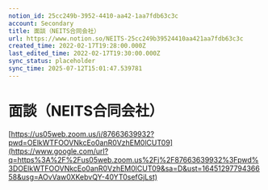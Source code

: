 ```yaml
---
notion_id: 25cc249b-3952-4410-aa42-1aa7fdb63c3c
account: Secondary
title: 面談（NEITS合同会社）
url: https://www.notion.so/NEITS-25cc249b39524410aa421aa7fdb63c3c
created_time: 2022-02-17T19:28:00.000Z
last_edited_time: 2022-02-17T19:30:00.000Z
sync_status: placeholder
sync_time: 2025-07-12T15:01:47.539781
---
```

# 面談（NEITS合同会社）

[https://us05web.zoom.us/j/87663639932?pwd=OElkWTFOOVNkcEo0anR0VzhEM0lCUT09](https://www.google.com/url?q=https%3A%2F%2Fus05web.zoom.us%2Fj%2F87663639932%3Fpwd%3DOElkWTFOOVNkcEo0anR0VzhEM0lCUT09&sa=D&ust=1645129779436658&usg=AOvVaw0XKebvQY-40YT0sefGjLst)